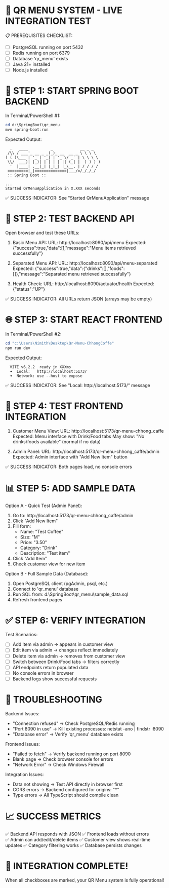 🚀 QR MENU SYSTEM - LIVE INTEGRATION TEST
==========================================

📋 PREREQUISITES CHECKLIST:
- [ ] PostgreSQL running on port 5432
- [ ] Redis running on port 6379  
- [ ] Database 'qr_menu' exists
- [ ] Java 21+ installed
- [ ] Node.js installed

🔧 STEP 1: START SPRING BOOT BACKEND
====================================

In Terminal/PowerShell #1:
```powershell
cd d:\SpringBoot\qr_menu
mvn spring-boot:run
```

Expected Output:
```
  .   ____          _            __ _ _
 /\\ / ___'_ __ _ _(_)_ __  __ _ \ \ \ \
( ( )\___ | '_ | '_| | '_ \/ _` | \ \ \ \
 \\/  ___)| |_)| | | | | || (_| |  ) ) ) )
  '  |____| .__|_| |_|_| |_\__, | / / / /
 =========|_|==============|___/=/_/_/_/
 :: Spring Boot ::

...
Started QrMenuApplication in X.XXX seconds
```

✅ SUCCESS INDICATOR: See "Started QrMenuApplication" message

🧪 STEP 2: TEST BACKEND API
============================

Open browser and test these URLs:

1. Basic Menu API:
   URL: http://localhost:8090/api/menu
   Expected: {"success":true,"data":[],"message":"Menu items retrieved successfully"}

2. Separated Menu API:
   URL: http://localhost:8090/api/menu-separated  
   Expected: {"success":true,"data":{"drinks":[],"foods":[]},"message":"Separated menu retrieved successfully"}

3. Health Check:
   URL: http://localhost:8090/actuator/health
   Expected: {"status":"UP"}

✅ SUCCESS INDICATOR: All URLs return JSON (arrays may be empty)

🌐 STEP 3: START REACT FRONTEND
===============================

In Terminal/PowerShell #2:
```powershell
cd "c:\Users\Nimith\Desktop\Qr-Menu-ChhongCoffe"
npm run dev
```

Expected Output:
```
  VITE v6.2.2  ready in XXXms
  ➜  Local:   http://localhost:5173/
  ➜  Network: use --host to expose
```

✅ SUCCESS INDICATOR: See "Local: http://localhost:5173/" message

🎯 STEP 4: TEST FRONTEND INTEGRATION
=====================================

1. Customer Menu View:
   URL: http://localhost:5173/qr-menu-chhong_caffe
   Expected: Menu interface with Drink/Food tabs
   May show: "No drinks/foods available" (normal if no data)

2. Admin Panel:
   URL: http://localhost:5173/qr-menu-chhong_caffe/admin
   Expected: Admin interface with "Add New Item" button

✅ SUCCESS INDICATOR: Both pages load, no console errors

📊 STEP 5: ADD SAMPLE DATA
===========================

Option A - Quick Test (Admin Panel):
1. Go to: http://localhost:5173/qr-menu-chhong_caffe/admin
2. Click "Add New Item"
3. Fill form:
   - Name: "Test Coffee"
   - Size: "M"  
   - Price: "3.50"
   - Category: "Drink"
   - Description: "Test item"
4. Click "Add Item"
5. Check customer view for new item

Option B - Full Sample Data (Database):
1. Open PostgreSQL client (pgAdmin, psql, etc.)
2. Connect to 'qr_menu' database
3. Run SQL from: d:\SpringBoot\qr_menu\sample_data.sql
4. Refresh frontend pages

✅ STEP 6: VERIFY INTEGRATION
==============================

Test Scenarios:
- [ ] Add item via admin → appears in customer view
- [ ] Edit item via admin → changes reflect immediately  
- [ ] Delete item via admin → removes from customer view
- [ ] Switch between Drink/Food tabs → filters correctly
- [ ] API endpoints return populated data
- [ ] No console errors in browser
- [ ] Backend logs show successful requests

🚨 TROUBLESHOOTING
==================

Backend Issues:
- "Connection refused" → Check PostgreSQL/Redis running
- "Port 8090 in use" → Kill existing processes: netstat -ano | findstr :8090
- "Database error" → Verify 'qr_menu' database exists

Frontend Issues:  
- "Failed to fetch" → Verify backend running on port 8090
- Blank page → Check browser console for errors
- "Network Error" → Check Windows Firewall

Integration Issues:
- Data not showing → Test API directly in browser first
- CORS errors → Backend configured for origins: "*"
- Type errors → All TypeScript should compile clean

📈 SUCCESS METRICS
===================

✅ Backend API responds with JSON
✅ Frontend loads without errors  
✅ Admin can add/edit/delete items
✅ Customer view shows real-time updates
✅ Category filtering works
✅ Database persists changes

🎉 INTEGRATION COMPLETE!
========================

When all checkboxes are marked, your QR Menu system is fully operational!
